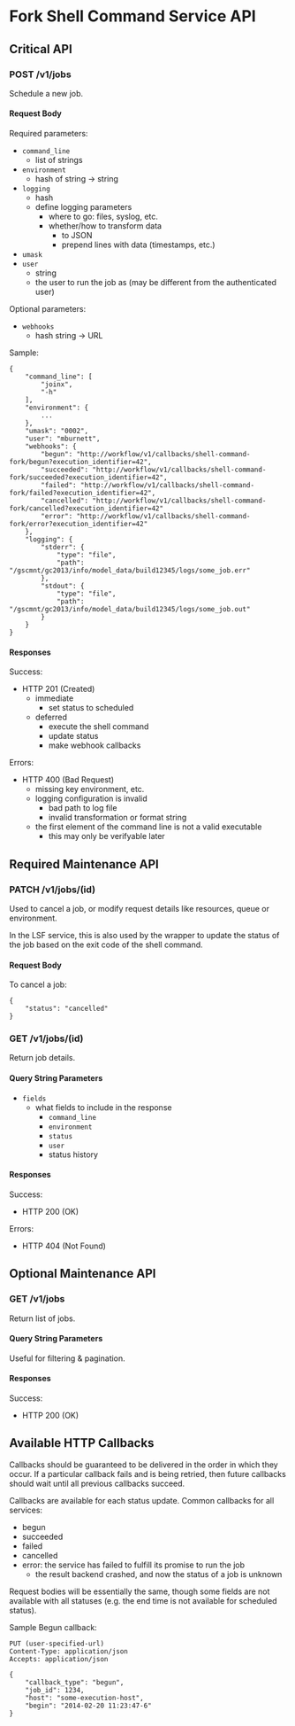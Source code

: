 # Fork Shell Command Service API

<!-- Should we support multiple worker queues, so that we could for example
separate jobs needing network disk from those that do not?

If we do, we need to provide endpoints for querying what's in each queue and
what queues are available.
-->

## Critical API

### POST /v1/jobs
Schedule a new job.

#### Request Body
Required parameters:

- `command_line`
    - list of strings
- `environment`
    - hash of string -> string
- `logging`
    - hash
    - define logging parameters
        - where to go: files, syslog, etc.
        - whether/how to transform data
            - to JSON
            - prepend lines with data (timestamps, etc.)
- `umask`
- `user`
    - string
    - the user to run the job as (may be different from the authenticated user)

Optional parameters:

- `webhooks`
    - hash string -> URL

Sample:

    {
        "command_line": [
            "joinx",
            "-h"
        ],
        "environment": {
            ...
        },
        "umask": "0002",
        "user": "mburnett",
        "webhooks": {
            "begun": "http://workflow/v1/callbacks/shell-command-fork/begun?execution_identifier=42",
            "succeeded": "http://workflow/v1/callbacks/shell-command-fork/succeeded?execution_identifier=42",
            "failed": "http://workflow/v1/callbacks/shell-command-fork/failed?execution_identifier=42",
            "cancelled": "http://workflow/v1/callbacks/shell-command-fork/cancelled?execution_identifier=42"
            "error": "http://workflow/v1/callbacks/shell-command-fork/error?execution_identifier=42"
        },
        "logging": {
            "stderr": {
                "type": "file",
                "path": "/gscmnt/gc2013/info/model_data/build12345/logs/some_job.err"
            },
            "stdout": {
                "type": "file",
                "path": "/gscmnt/gc2013/info/model_data/build12345/logs/some_job.out"
            }
        }
    }

#### Responses
Success:
- HTTP 201 (Created)
    - immediate
        - set status to scheduled
    - deferred
        - execute the shell command
        - update status
        - make webhook callbacks

Errors:
- HTTP 400 (Bad Request)
    - missing key environment, etc.
    - logging configuration is invalid
        - bad path to log file
        - invalid transformation or format string
    - the first element of the command line is not a valid executable
        - this may only be verifyable later


## Required Maintenance API

### PATCH /v1/jobs/(id)
Used to cancel a job, or modify request details like resources, queue or
environment.

In the LSF service, this is also used by the wrapper to update the status of
the job based on the exit code of the shell command.

#### Request Body
To cancel a job:

    {
        "status": "cancelled"
    }

### GET /v1/jobs/(id)
Return job details.

#### Query String Parameters

- `fields`
    - what fields to include in the response
        - `command_line`
        - `environment`
        - `status`
        - `user`
        - status history

#### Responses
Success:

- HTTP 200 (OK)

Errors:

- HTTP 404 (Not Found)


## Optional Maintenance API

### GET /v1/jobs
Return list of jobs.

#### Query String Parameters
Useful for filtering & pagination.

#### Responses
Success:

- HTTP 200 (OK)


## Available HTTP Callbacks

Callbacks should be guaranteed to be delivered in the order in which they
occur.  If a particular callback fails and is being retried, then future
callbacks should wait until all previous callbacks succeed.

Callbacks are available for each status update.  Common callbacks for all
services:

- begun
- succeeded
- failed
- cancelled
- error: the service has failed to fulfill its promise to run the job
    - the result backend crashed, and now the status of a job is unknown

Request bodies will be essentially the same, though some fields are not
available with all statuses (e.g. the end time is not available for scheduled
status).

Sample Begun callback:

    PUT (user-specified-url)
    Content-Type: application/json
    Accepts: application/json

    {
        "callback_type": "begun",
        "job_id": 1234,
        "host": "some-execution-host",
        "begin": "2014-02-20 11:23:47-6"
    }
